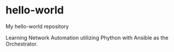 # hello-world
My hello-world repository

Learning Network Automation utilizing Phython with Ansible as the Orchestrator.
